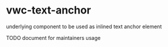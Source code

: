 # vwc-text-anchor

underlying component to be used as inlined text anchor element

TODO document for maintainers usage
